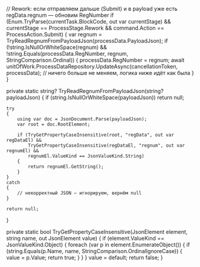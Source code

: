 
// Rework: если отправляем дальше (Submit) и в payload уже есть regData.regnum — обновим RegNumber
if (Enum.TryParse<ProcessStage>(currentTask.BlockCode, out var currentStage)
    && currentStage == ProcessStage.Rework
    && command.Action == ProcessAction.Submit)
{
    var regnum = TryReadRegnumFromPayloadJson(processData.PayloadJson);
    if (!string.IsNullOrWhiteSpace(regnum)
        && !string.Equals(processData.RegNumber, regnum, StringComparison.Ordinal))
    {
        processData.RegNumber = regnum;
        await unitOfWork.ProcessDataRepository.UpdateAsync(cancellationToken, processData);
        // ничего больше не меняем, логика ниже идёт как была
    }
}



private static string? TryReadRegnumFromPayloadJson(string? payloadJson)
{
    if (string.IsNullOrWhiteSpace(payloadJson)) return null;

    try
    {
        using var doc = JsonDocument.Parse(payloadJson);
        var root = doc.RootElement;

        if (TryGetPropertyCaseInsensitive(root, "regData", out var regDataEl) &&
            TryGetPropertyCaseInsensitive(regDataEl, "regnum", out var regnumEl) &&
            regnumEl.ValueKind == JsonValueKind.String)
        {
            return regnumEl.GetString();
        }
    }
    catch
    {
        // некорректный JSON — игнорируем, вернём null
    }

    return null;
}

private static bool TryGetPropertyCaseInsensitive(JsonElement element, string name, out JsonElement value)
{
    if (element.ValueKind == JsonValueKind.Object)
    {
        foreach (var p in element.EnumerateObject())
        {
            if (string.Equals(p.Name, name, StringComparison.OrdinalIgnoreCase))
            {
                value = p.Value;
                return true;
            }
        }
    }
    value = default;
    return false;
}
